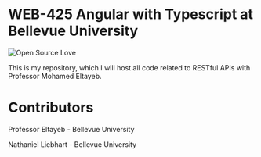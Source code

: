 # WEB-425 Angular with Typescript at Bellevue University

![Open Source Love](https://angular.io/assets/images/logos/angular/angular.svg)

This is my repository, which I will host all code related to RESTful APIs with Professor Mohamed Eltayeb.

# Contributors

Professor Eltayeb - Bellevue University

Nathaniel Liebhart - Bellevue University
